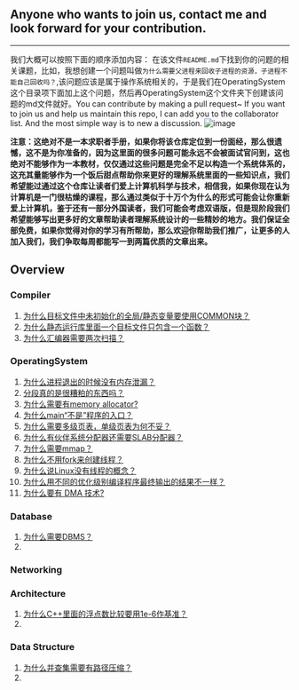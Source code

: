 Anyone who wants to join us, contact me and look forward for your contribution.
-------
-------


我们大概可以按照下面的顺序添加内容：
在该文件`README.md`下找到你的问题的相关课题，比如，我想创建一个问题叫做`为什么需要父进程来回收子进程的资源，子进程不能自己回收吗？`,该问题应该是属于操作系统相关的，于是我们在OperatingSystem这个目录项下面加上这个问题，然后再OperatingSystem这个文件夹下创建该问题的md文件就好。You can contribute by making a pull request~ If you want to join us and help us maintain this repo, I can add you to the collaborator list. And the most simple way is to new a discussion.
![image](https://user-images.githubusercontent.com/45984215/117623495-74f78c80-b1a6-11eb-929d-0901902d049c.png)

**注意：这绝对不是一本求职者手册，如果你将该仓库定位到一份面经，那么很遗憾，这不是为你准备的，因为这里面的很多问题可能永远不会被面试官问到，这也绝对不能够作为一本教材，仅仅通过这些问题是完全不足以构造一个系统体系的，这充其量能够作为一个饭后甜点帮助你来更好的理解系统里面的一些知识点，我们希望能过通过这个仓库让读者们爱上计算机科学与技术，相信我，如果你现在认为计算机是一门很枯燥的课程，那么通过类似于十万个为什么的形式可能会让你重新爱上计算机，鉴于还有一部分外国读者，我们可能会考虑双语版，但是现阶段我们希望能够写出更多好的文章帮助读者理解系统设计的一些精妙的地方。我们保证全部免费，如果你觉得对你的学习有所帮助，那么欢迎你帮助我们推广，让更多的人加入我们，我们争取每周都能写一到两篇优质的文章出来。**


## Overview

### Compiler
1. [为什么目标文件中未初始化的全局/静态变量要使用COMMON块？](./Compiler/q1.md)
2. [为什么静态运行库里面一个目标文件只包含一个函数？](./Compiler/q2.md)
3. [为什么汇编器需要两次扫描？]()   
   

### OperatingSystem
1. [为什么进程退出的时候没有内存泄漏？](./OperatingSystem/q1.md)
2. [分段真的是很糟粕的东西吗？]()
3. [为什么需要有memory allocator?]()
4. [为什么main“不是”程序的入口？](./OperatingSystem/q4.md)
5. [为什么需要多级页表，单级页表为何不妥？]()
6. [为什么有伙伴系统分配器还需要SLAB分配器？](./OperatingSystem/q6.md)
7. [为什么需要mmap？](./OperatingSystem/q7.md)
8. [为什么不用fork来创建线程？]()
9. [为什么说Linux没有线程的概念？](./OperatingSystem/q9.md)
10. [为什么用不同的优化级别编译程序最终输出的结果不一样？]()
11. [为什么要有 DMA 技术?](./OperatingSystem/q11.md)


### Database

1. [为什么需要DBMS？]()
2. 

### Networking


### Architecture
1. [为什么C++里面的浮点数比较要用1e-6作基准？](./Architecture/q1.md)
2. 




### Data Structure

1. [为什么并查集需要有路径压缩？]()
2. 




